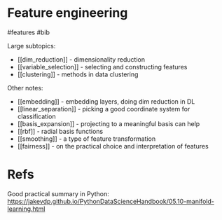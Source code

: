 # Feature engineering

#features #bib


Large subtopics:
* [[dim_reduction]] - dimensionality reduction
* [[variable_selection]] - selecting and constructing features
* [[clustering]] - methods in data clustering 

Other notes:
* [[embedding]] - embedding layers, doing dim reduction in DL
* [[linear_separation]] - picking a good coordinate system for classification
* [[basis_expansion]] - projecting to a meaningful basis can help
* [[rbf]] - radial basis functions
* [[smoothing]] - a type of feature transformation
* [[fairness]] - on the practical choice and interpretation of features


# Refs

Good practical summary in Python:
https://jakevdp.github.io/PythonDataScienceHandbook/05.10-manifold-learning.html


